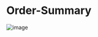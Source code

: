 # Order-Summary
 
![image](https://github.com/user-attachments/assets/ac4fd5f9-8aef-41f4-83fa-32af64f2f622)
